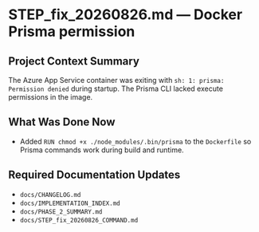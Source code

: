 # STEP_fix_20260826.md — Docker Prisma permission

## Project Context Summary
The Azure App Service container was exiting with `sh: 1: prisma: Permission denied` during startup. The Prisma CLI lacked execute permissions in the image.

## What Was Done Now
- Added `RUN chmod +x ./node_modules/.bin/prisma` to the `Dockerfile` so Prisma commands work during build and runtime.

## Required Documentation Updates
- `docs/CHANGELOG.md`
- `docs/IMPLEMENTATION_INDEX.md`
- `docs/PHASE_2_SUMMARY.md`
- `docs/STEP_fix_20260826_COMMAND.md`
